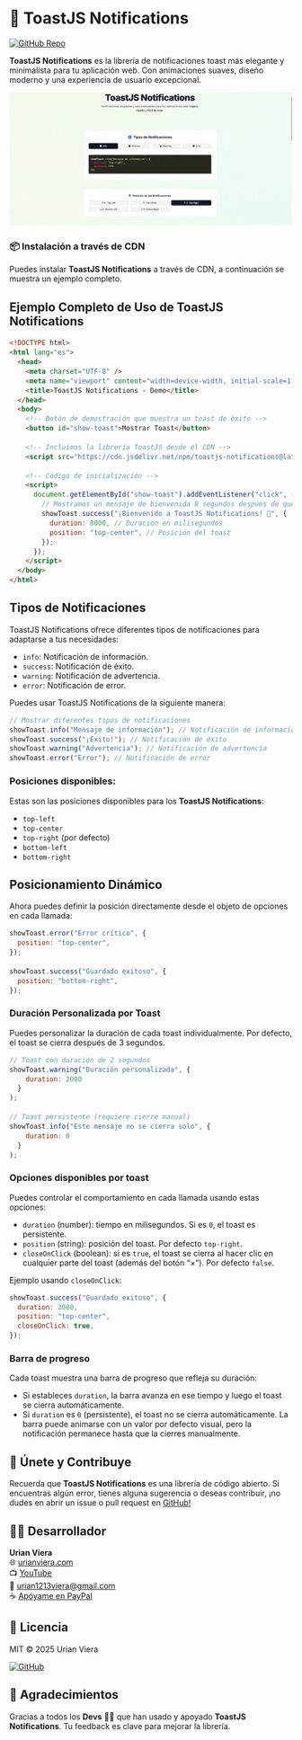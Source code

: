 # 🎉 ToastJS Notifications

[![GitHub Repo](https://img.shields.io/badge/GitHub-repository-blue?style=flat-square&logo=github)](https://github.com/urian121/toastjs-notifications)

**ToastJS Notifications** es la librería de notificaciones toast más elegante y minimalista para tu aplicación web. Con animaciones suaves, diseño moderno y una experiencia de usuario excepcional.

![demo](https://raw.githubusercontent.com/urian121/imagenes-proyectos-github/refs/heads/master/libreria-toastjs-notifications-urian-viera.gif)


### 📦 Instalación a través de CDN
Puedes instalar **ToastJS Notifications** a través de CDN, a continuación se muestra un ejemplo completo.

## Ejemplo Completo de Uso de ToastJS Notifications

```html
<!DOCTYPE html>
<html lang="es">
  <head>
    <meta charset="UTF-8" />
    <meta name="viewport" content="width=device-width, initial-scale=1.0" />
    <title>ToastJS Notifications - Demo</title>
  </head>
  <body>
    <!-- Botón de demostración que muestra un toast de éxito -->
    <button id="show-toast">Mostrar Toast</button>

    <!-- Incluimos la librería ToastJS desde el CDN -->
    <script src="https://cdn.jsdelivr.net/npm/toastjs-notifications@latest/toast-notifications.min.js"></script>

    <!-- Código de inicialización -->
    <script>
      document.getElementById("show-toast").addEventListener("click", () => {
        // Mostramos un mensaje de bienvenida 8 segundos después de que la página cargue
        showToast.success("¡Bienvenido a ToastJS Notifications! 🎉", {
          duration: 8000, // Duración en milisegundos
          position: "top-center", // Posición del toast
        });
      });
    </script>
  </body>
</html>
```

## Tipos de Notificaciones
ToastJS Notifications ofrece diferentes tipos de notificaciones para adaptarse a tus necesidades:

- `info`: Notificación de información.
- `success`: Notificación de éxito.
- `warning`: Notificación de advertencia.
- `error`: Notificación de error.

Puedes usar ToastJS Notifications de la siguiente manera:

```javascript
// Mostrar diferentes tipos de notificaciones
showToast.info("Mensaje de información"); // Notificación de información
showToast.success("¡Éxito!"); // Notificación de éxito
showToast.warning("Advertencia"); // Notificación de advertencia
showToast.error("Error"); // Notificación de error
```

### Posiciones disponibles:

Estas son las posiciones disponibles para los **ToastJS Notifications**:

- `top-left`
- `top-center`
- `top-right` (por defecto)
- `bottom-left`
- `bottom-right`

## Posicionamiento Dinámico

Ahora puedes definir la posición directamente desde el objeto de opciones en cada llamada:

```javascript
showToast.error("Error crítico", {
  position: "top-center",
});

showToast.success("Guardado exitoso", {
  position: "bottom-right",
});
```

### Duración Personalizada por Toast

Puedes personalizar la duración de cada toast individualmente. Por defecto, el toast se cierra después de 3 segundos.

```javascript
// Toast con duración de 2 segundos
showToast.warning("Duración personalizada", { 
    duration: 2000 
  }
);

// Toast persistente (requiere cierre manual)
showToast.info("Este mensaje no se cierra solo", { 
    duration: 0 
  }
);  
```

### Opciones disponibles por toast

Puedes controlar el comportamiento en cada llamada usando estas opciones:

- `duration` (number): tiempo en milisegundos. Si es `0`, el toast es persistente.
- `position` (string): posición del toast. Por defecto `top-right`.
- `closeOnClick` (boolean): si es `true`, el toast se cierra al hacer clic en cualquier parte del toast (además del botón “×”). Por defecto `false`.

Ejemplo usando `closeOnClick`:

```javascript
showToast.success("Guardado exitoso", {
  duration: 3000,
  position: "top-center",
  closeOnClick: true,
});
```

### Barra de progreso

Cada toast muestra una barra de progreso que refleja su duración:

- Si estableces `duration`, la barra avanza en ese tiempo y luego el toast se cierra automáticamente.
- Si `duration` es `0` (persistente), el toast no se cierra automáticamente. La barra puede animarse con un valor por defecto visual, pero la notificación permanece hasta que la cierres manualmente.

## 🤝 Únete y Contribuye

Recuerda que **ToastJS Notifications** es una librería de código abierto. Si encuentras algún error, tienes alguna sugerencia o deseas contribuir, ¡no dudes en abrir un issue o pull request en <a href="https://github.com/urian121/toastjs-notifications"> GitHub!</a>


## 👨‍💻 Desarrollador

**Urian Viera**  
🌐 [urianviera.com](https://www.urianviera.com)  
📺 [YouTube](https://www.youtube.com/WebDeveloperUrianViera)  
💌 [urian1213viera@gmail.com](mailto:urian1213viera@gmail.com)  
☕ [Apóyame en PayPal](https://www.paypal.com/donate/?hosted_button_id=4SV78MQJJH3VE)

## 🪪 Licencia

MIT © 2025 Urian Viera

[![GitHub](https://img.shields.io/badge/GitHub-urian121/toastjs--notifications-181717?logo=github&style=flat-square)](https://github.com/urian121/toastjs-notifications)

## 🙌 Agradecimientos

Gracias a todos los **Devs** 👨‍💻 que han usado y apoyado **ToastJS Notifications**. Tu feedback es clave para mejorar la librería.